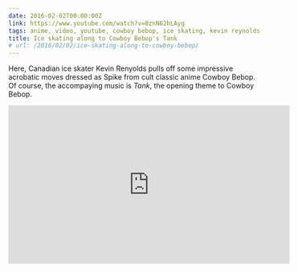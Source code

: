 ```yaml
---
date: 2016-02-02T00:00:00Z
link: https://www.youtube.com/watch?v=8znN62hLAyg
tags: anime, video, youtube, cowboy bebop, ice skating, kevin reynolds, canada
title: Ice skating along to Cowboy Bebop's Tank
# url: /2016/02/02/ice-skating-along-to-cowboy-bebop/
---
```


Here, Canadian ice skater Kevin Renyolds pulls off some impressive acrobatic moves dressed as Spike from cult classic anime Cowboy Bebop. Of course, the accompaying music is *Tank*, the opening theme to Cowboy Bebop.

<div class="video">

<iframe width="560" height="315" src="https://www.youtube.com/embed/8znN62hLAyg" frameborder="0" allowfullscreen></iframe>

</div>